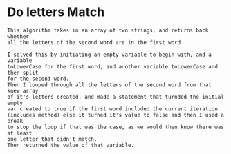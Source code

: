 # Do letters Match
	This algorithm takes in an array of two strings, and returns back whether
	all the letters of the second word are in the first word
	
	I solved this by initiating an empty variable to begin with, and a variable 
	toLowerCase for the first word, and another variable toLowerCase and then split
	for the second word.
	Then I looped through all the letters of the second word from that knew array
	of it's letters created, and made a statement that turnded the initial empty
	var created to true if the first word included the current iteration 
	(includes method) else it turned it's value to false and then I used a break
	to stop the loop if that was the case, as we would then know there was at least
	one letter that didn't match.
	Then returned the value of that variable.